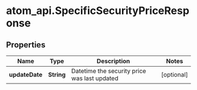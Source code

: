 # atom_api.SpecificSecurityPriceResponse

## Properties
Name | Type | Description | Notes
------------ | ------------- | ------------- | -------------
**updateDate** | **String** | Datetime the security price was last updated | [optional] 


